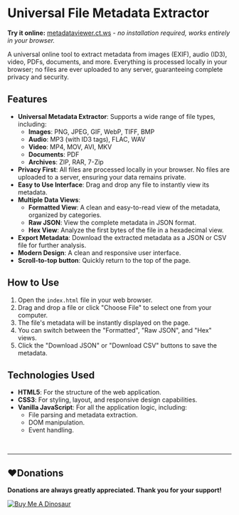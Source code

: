
# Universal File Metadata Extractor

**Try it online:** [metadataviewer.ct.ws](https://metadataviewer.ct.ws) - *no installation required, works entirely in your browser.*

A universal online tool to extract metadata from images (EXIF), audio (ID3), video, PDFs, documents, and more. Everything is processed locally in your browser; no files are ever uploaded to any server, guaranteeing complete privacy and security.

## Features

- **Universal Metadata Extractor**: Supports a wide range of file types, including:
    - **Images**: PNG, JPEG, GIF, WebP, TIFF, BMP
    - **Audio**: MP3 (with ID3 tags), FLAC, WAV
    - **Video**: MP4, MOV, AVI, MKV
    - **Documents**: PDF
    - **Archives**: ZIP, RAR, 7-Zip
- **Privacy First**: All files are processed locally in your browser. No files are uploaded to a server, ensuring your data remains private.
- **Easy to Use Interface**: Drag and drop any file to instantly view its metadata.
- **Multiple Data Views**:
    - **Formatted View**: A clean and easy-to-read view of the metadata, organized by categories.
    - **Raw JSON**: View the complete metadata in JSON format.
    - **Hex View**: Analyze the first bytes of the file in a hexadecimal view.
- **Export Metadata**: Download the extracted metadata as a JSON or CSV file for further analysis.
- **Modern Design**: A clean and responsive user interface.
- **Scroll-to-top button**: Quickly return to the top of the page.

## How to Use

1.  Open the `index.html` file in your web browser.
2.  Drag and drop a file or click "Choose File" to select one from your computer.
3.  The file's metadata will be instantly displayed on the page.
4.  You can switch between the "Formatted", "Raw JSON", and "Hex" views.
5.  Click the "Download JSON" or "Download CSV" buttons to save the metadata.

## Technologies Used

- **HTML5**: For the structure of the web application.
- **CSS3**: For styling, layout, and responsive design capabilities.
- **Vanilla JavaScript**: For all the application logic, including:
    - File parsing and metadata extraction.
    - DOM manipulation.
    - Event handling.

<br>

------------
## :heart:Donations
**Donations are always greatly appreciated. Thank you for your support!**

<a href="https://www.buymeacoffee.com/devilquest" target="_blank"><img src="https://i.imgur.com/RHHFQWs.png" alt="Buy Me A Dinosaur"></a>
